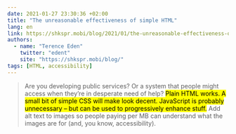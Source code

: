 ```yaml
---
date: 2021-01-27 23:30:36 +02:00
title: "The unreasonable effectiveness of simple HTML"
lang: en
link: https://shkspr.mobi/blog/2021/01/the-unreasonable-effectiveness-of-simple-html/
authors:
  - name: "Terence Eden"
    twitter: "edent"
    site: "https://shkspr.mobi/blog/"
tags: [HTML, accessibility]
---
```


> Are you developing public services? Or a system that people might access when they’re in desperate need of help? <mark>Plain HTML works. A small bit of simple CSS will make look decent. JavaScript is probably unnecessary – but can be used to progressively enhance stuff.</mark> Add alt text to images so people paying per MB can understand what the images are for (and, you know, accessibility).